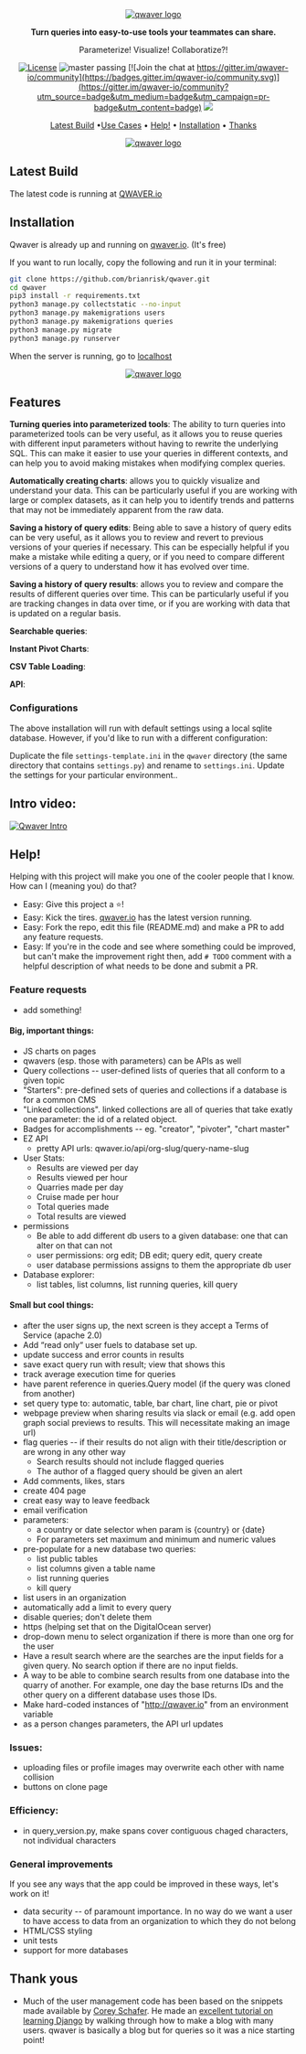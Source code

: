 <div align="center">
  <a href="http://qwaver.io/ref/github">
    <img src="http://qwaver.io/static/queries/images/qwaver-header.jpg" alt="qwaver logo">
  </a>

**Turn queries into easy-to-use tools your teammates can share.**

Parameterize! Visualize! Collaboratize?!

[![License](https://img.shields.io/badge/License-Apache_2.0-blue.svg)](https://opensource.org/licenses/Apache-2.0)
![master passing](https://github.com/brianrisk/qwaver/actions/workflows/unit-test.yml/badge.svg?branch=master)
[![Join the chat at https://gitter.im/qwaver-io/community](https://badges.gitter.im/qwaver-io/community.svg)](https://gitter.im/qwaver-io/community?utm_source=badge&utm_medium=badge&utm_campaign=pr-badge&utm_content=badge)
<a href="https://github.com/brianrisk/qwaver/graphs/contributors">
<img src="https://img.shields.io/github/contributors/brianrisk/qwaver.svg">
</a>

[Latest Build](#latest-build) •[Use Cases](#use-cases) • [Help!](#help) • [Installation](#installation)
• [Thanks](#thank-yous)

<a href="http://qwaver.io/ref/github">
    <img src="http://qwaver.io/static/queries/images/screen-record-2.gif" alt="qwaver logo">
</a>


</div>

## Latest Build

The latest code is running at [QWAVER.io](http://qwaver.io/ref/github)

## Installation

Qwaver is already up and running on [qwaver.io](http://qwaver.io/ref/github).  (It's free)

If you want to run locally, copy the following and run it in your terminal:

```bash
git clone https://github.com/brianrisk/qwaver.git
cd qwaver
pip3 install -r requirements.txt
python3 manage.py collectstatic --no-input
python3 manage.py makemigrations users
python3 manage.py makemigrations queries
python3 manage.py migrate
python3 manage.py runserver
```

When the server is running, go to [localhost](http://localhost:8000)

<div align="center">
<a href="http://qwaver.io/ref/github">
    <img src="http://qwaver.io/static/queries/images/three-screen-shots.jpg" alt="qwaver logo">
</a>
</div>

## Features

**Turning queries into parameterized tools**: The ability to turn queries into parameterized tools can be very useful,
as it allows you to reuse queries with different input parameters without having to rewrite the underlying SQL. This can
make it easier to use your queries in different contexts, and can help you to avoid making mistakes when modifying
complex queries.

**Automatically creating charts**: allows you to quickly visualize and understand your data. This can be particularly
useful if you are working with large or complex datasets, as it can help you to identify trends and patterns that may
not be immediately apparent from the raw data.

**Saving a history of query edits**: Being able to save a history of query edits can be very useful, as it allows you to
review and revert to previous versions of your queries if necessary. This can be especially helpful if you make a
mistake while editing a query, or if you need to compare different versions of a query to understand how it has evolved
over time.

**Saving a history of query results**: allows you to review and compare the results of different queries over time. This
can be particularly useful if you are tracking changes in data over time, or if you are working with data that is
updated on a regular basis.

**Searchable queries**:

**Instant Pivot Charts**:

**CSV Table Loading**:

**API**:

### Configurations

The above installation will run with default settings using a local sqlite database. However, if you'd like to run with
a different configuration:

Duplicate the file `settings-template.ini` in the `qwaver`
directory (the same directory that contains `settings.py`) and rename to
`settings.ini`. Update the settings for your particular environment..

## Intro video:

[![Qwaver Intro](http://img.youtube.com/vi/0jPneT1IkNI/0.jpg)](http://www.youtube.com/watch?v=0jPneT1IkNI "Qwaver Intro")

## Help!

Helping with this project will make you one of the cooler people that I know. How can I (meaning you) do that?

* Easy:  Give this project a ⭐️!
* Easy:  Kick the tires.  [qwaver.io](http://qwaver.io/ref/github) has the latest version running.
* Easy:  Fork the repo, edit this file (README.md) and make a PR to add any feature requests.
* Easy:  If you're in the code and see where something could be improved, but can't make the improvement right then,
  add  `# TODO` comment with a helpful description of what needs to be done and submit a PR.

### Feature requests

* add something!

#### Big, important things:

* JS charts on pages
* qwavers (esp. those with parameters) can be APIs as well
* Query collections -- user-defined lists of queries that all conform to a given topic
* "Starters": pre-defined sets of queries and collections if a database is for a common CMS
* "Linked collections". linked collections are all of queries that take exatly one parameter: the id of a related
  object.
* Badges for accomplishments -- eg. "creator", "pivoter", "chart master"
* EZ API
    * pretty API urls: qwaver.io/api/org-slug/query-name-slug
* User Stats:
    * Results are viewed per day
    * Results viewed per hour
    * Quarries made per day
    * Cruise made per hour
    * Total queries made
    * Total results are viewed
* permissions
    * Be able to add different db users to a given database: one that can alter on that can not
    * user permissions: org edit; DB edit; query edit, query create
    * user database permissions assigns to them the appropriate db user
* Database explorer:
    * list tables, list columns, list running queries, kill query

#### Small but cool things:

* after the user signs up, the next screen is they accept a Terms of Service (apache 2.0)
* Add “read only“ user fuels to database set up.
* update success and error counts in results
* save exact query run with result; view that shows this
* track average execution time for queries
* have parent reference in queries.Query model (if the query was cloned from another)
* set query type to: automatic, table, bar chart, line chart, pie or pivot
* webpage preview when sharing results via slack or email (e.g. add open graph social previews to results. This will
  necessitate making an image url)
* flag queries -- if their results do not align with their title/description or are wrong in any other way
    * Search results should not include flagged queries
    * The author of a flagged query should be given an alert
* Add comments, likes, stars
* create 404 page
* creat easy way to leave feedback
* email verification
* parameters:
    * a country or date selector when param is {country} or {date}
    * For parameters set maximum and minimum and numeric values
* pre-populate for a new database two queries:
    * list public tables
    * list columns given a table name
    * list running queries
    * kill query
* list users in an organization
* automatically add a limit to every query
* disable queries; don't delete them
* https (helping set that on the DigitalOcean server)
* drop-down menu to select organization if there is more than one org for the user
* Have a result search where are the searches are the input fields for a given query. No search option if there are no input fields.
* A way to be able to combine search results from one database into the quarry of another. For example, one day the base returns IDs and the other query on a different database uses those IDs.
* Make hard-coded instances of "http://qwaver.io" from an environment variable
* as a person changes parameters, the API url updates

### Issues:

* uploading files or profile images may overwrite each other with name collision
* buttons on clone page

### Efficiency:

* in query_version.py, make spans cover contiguous chaged characters, not individual characters

### General improvements

If you see any ways that the app could be improved in these ways, let's work on it!

* data security -- of paramount importance. In no way do we want a user to have access to data from an organization to
  which they do not belong
* HTML/CSS styling
* unit tests
* support for more databases

## Thank yous

* Much of the user management code has been based on the snippets made available
  by [Corey Schafer](https://github.com/CoreyMSchafer/code_snippets). He made
  an [excellent tutorial on learning Django](https://www.youtube.com/playlist?list=PL-osiE80TeTtoQCKZ03TU5fNfx2UY6U4p)
  by walking through how to make a blog with many users. qwaver is basically a blog but for queries so it was a nice
  starting point!  

